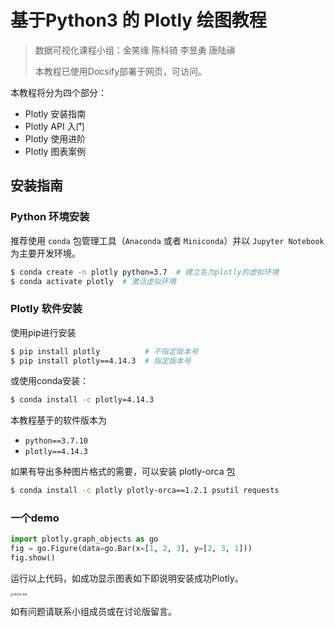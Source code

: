 # 基于Python3 的 Plotly 绘图教程

> 数据可视化课程小组：金笑缘 陈科锜 李昱勇 唐陆禛
> 
> 本教程已使用Docsify部署于网页，可访问。

本教程将分为四个部分：
- Plotly 安装指南
- Plotly API 入门
- Plotly 使用进阶
- Plotly 图表案例

## 安装指南

### Python 环境安装
推荐使用 `conda` 包管理工具（`Anaconda` 或者 `Miniconda`）并以 `Jupyter Notebook` 为主要开发环境。

```bash
$ conda create -n plotly python=3.7  # 建立名为plotly的虚拟环境
$ conda activate plotly  # 激活虚拟环境
```

### Plotly 软件安装
使用pip进行安装
```bash
$ pip install plotly          # 不指定版本号
$ pip install plotly==4.14.3  # 指定版本号
```
或使用conda安装：
```bash
$ conda install -c plotly=4.14.3
```

本教程基于的软件版本为
- `python==3.7.10`
- `plotly==4.14.3`

如果有导出多种图片格式的需要，可以安装 plotly-orca 包
```bash
$ conda install -c plotly plotly-orca==1.2.1 psutil requests
```

### 一个demo

```python
import plotly.graph_objects as go
fig = go.Figure(data=go.Bar(x=[1, 2, 3], y=[2, 3, 1]))
fig.show()
```

运行以上代码，如成功显示图表如下即说明安装成功Plotly。

<img src="http://pic.fishiu.com/uPic/bpJ0dn.png" alt="demo-bar" style="zoom:33%;" />

如有问题请联系小组成员或在讨论版留言。

